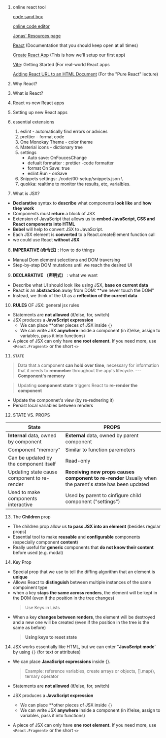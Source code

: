 1. online react tool

    [code sand box](https://codesandbox.io)

    [online code editor](https://react.new)

    [Jonas' Resources page](https://codingheroes.io/resources/)

    [React](https://react.dev/) (Documentation that you should keep open at all times)

    [Create React App](https://create-react-app.dev/docs/getting-started) (This is how we'll setup our first app)

    [Vite](https://vitejs.dev/guide/?ref=jonas.io): Getting Started (For real-world React apps

    [Adding React URL to an HTML Document](https://gist.githubusercontent.com/gaearon/0275b1e1518599bbeafcde4722e79ed1/raw/db72dcbf3384ee1708c4a07d3be79860db04bff0/example.html) (For the "Pure React" lecture)

2. Why React?

3. What is React?

4. React vs new React apps

5. Setting up new React apps

6. essential extensions

    1. eslint - automatically find errors or advices
    2. prettier - format code
    3. One Monokay Theme - color theme
    4. Material icons - dictionary tree
    5. settings
        - Auto save: OnFoucesChange
        - defualt formatter : prettier -code formatter
        - format On Save: true
        - eslint:Run - onSave
    6. Snippets settings: ./code/00-setup/snippets.json \
    7. quokka: realtime to monitor the results, etc, varialbles.

7. What is JSX?

-   **Declarative** syntax to **describe** what components **look like** and **how they work**
-   Components must **return** a block of JSX
-   Extension of JavaScript that allows us to **embed JavaScript, CSS and React components into HTML**
-   **Bebel** will help to convert JSX to JavaScript.
-   Each JSX element is **converted** to a React.createElement function call
-   we could use React **without JSX**

8. **IMPERATIVE (命令式)** : How to do things

-   Manual Dom element selections and DOM traversing
-   Step-by-step DOM mutations until we reach the desired UI

9. **DECLARATIVE （声明式）** : what we want

-   Describe what UI should look like using JSX, **base on current data**
-   React is an **abstraction** away from DOM: \*\*we never touch the DOM"
-   Instead, we think of the UI as a **reflection of the current data**

10. **RULES** OF JSX: general jsx rules

-   Statements are **not allowed** (if/else, for, switch)
-   JSX produces a **JavaScript expression**
    -   We can place \*\*other pieces of JSX inside `{}`
    -   We can write JSX **anywhere** inside a component (in if/else, assign to variables, pass it into functions)
-   A piece of JSX can only have **one root element.** If you need more, use `<React.Fragment>` or the short `<>`

11. `STATE`

> Data that a component **can hold over time**, necessary for information that it needs to **remmeber** throughout the app's lifecycle. --- **Component's memory**

> Updating **component state** triggers React to **re-render the component**

-   Update the componnet's view (by re-rednering it)
-   Persist local variables between renders

12. STATE VS. PROPS

| State                                       | PROPS                                                                                                  |
| ------------------------------------------- | ------------------------------------------------------------------------------------------------------ |
| **Internal** data, owned by component       | **External** data, owned by parent component                                                           |
| Component "memory"                          | Similar to function paremeters                                                                         |
| Can be updated by the component itself      | Read-only                                                                                              |
| Updating state cause component to re-render | **Receiving new props causes component to re-render** Usually when the parent's state has been updated |
| Used to make components interactive         | Used by parent to cinfigure child component ("settings")                                               |

13. The **Children** prop

-   The children prop allow us **to pass JSX into an element** (besides regular props)
-   Essential tool to make **reusable** and **configurable** components (especially component **content**)
-   Really useful for **generic** components that **do not know their content** before used (e.g. modal)

14. Key Prop

-   Special prop that we use to tell the diffing algorithm that an element is **unique**
-   Allows React to **distinguish** between multiple instances of the same compoinent type
-   when a key **stays the same across renders**, the element will be kept in the DOM (even if the position in the tree changes)
    > Use Keys in Lists
-   When a key **changes between renders**, the element will be destroyed and a new one will be created (even if the position in the tree is the same as before)
    > **Using keys to reset state**

14.   JSX works essentially like HTML, but we can enter "**JavaScript mode**' by using `{}` (for text or attributes)
-   We can place **JavaScript expressions** inside {}.

    > Example: reference variables, create arrays or objects, [].map(), ternary operator

-   Statements are **not allowed** (if/else, for, switch)
-   JSX produces a **JavaScript expression**
    -   We can place \*\*other pieces of JSX inside `{}`
    -   We can write JSX **anywhere** inside a component (in if/else, assign to variables, pass it into functions)
-   A piece of JSX can only have **one root element.** If you need more, use `<React.Fragment>` or the short `<>`
